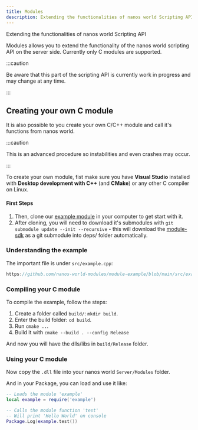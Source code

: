 ```yaml
---
title: Modules
description: Extending the functionalities of nanos world Scripting API
---
```



Extending the functionalities of nanos world Scripting API

Modules allows you to extend the functionality of the nanos world scripting API on the server side. Currently only C modules are supported.

:::caution

Be aware that this part of the scripting API is currently work in progress and may change at any time.

:::


## Creating your own C module

It is also possible to you create your own C/C++ module and call it's functions from nanos world.

:::caution

This is an advanced procedure so instabilities and even crashes may occur.

:::


To create your own module, fist make sure you have **Visual Studio** installed with **Desktop development with C++** (and **CMake**) or any other C compiler on Linux.

#### First Steps

1. Then, clone our [example module](https://github.com/nanos-world-modules/module-example) in your computer to get start with it.
2. After cloning, you will need to download it's submodules with `git submodule update --init --recursive` - this will download the [module-sdk](https://github.com/nanos-world/module-sdk/) as a git submodule into deps/ folder automatically.


### Understanding the example

The important file is under `src/example.cpp`:

```cpp reference
https://github.com/nanos-world-modules/module-example/blob/main/src/example.cpp
```


### Compiling your C module

To compile the example, follow the steps:

1. Create a folder called `build/`: `mkdir build`.
2. Enter the build folder: `cd build`.
3. Run `cmake ..`.
4. Build it with `cmake --build . --config Release`

And now you will have the dlls/libs in `build/Release` folder.


### Using your C module

Now copy the `.dll` file into your nanos world `Server/Modules` folder.

And in your Package, you can load and use it like:

```lua
-- Loads the module 'example'
local example = require('example')

-- Calls the module function 'test'
-- Will print 'Hello World' on console
Package.Log(example.test())
```
